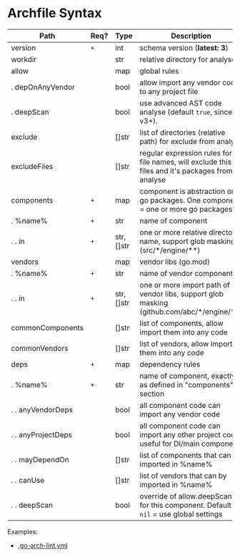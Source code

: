 # Archfile Syntax

| Path               | Req? | Type       | Description                                                                                     |
|--------------------|------|------------|-------------------------------------------------------------------------------------------------|
| version            | `+`  | int        | schema version (__latest: 3__)                                                                  |
| workdir            |      | str        | relative directory for analyse                                                                  |
| allow              |      | map        | global rules                                                                                    |
| . depOnAnyVendor   |      | bool       | allow import any vendor code to any project file                                                |
| . deepScan         |      | bool       | use advanced AST code analyse (default `true`, since v3+).                                      |
| exclude            |      | []str      | list of directories (relative path) for exclude from analyse                                    |
| excludeFiles       |      | []str      | regular expression rules for file names, will exclude this files and it's packages from analyse |
| components         | `+`  | map        | component is abstraction on go packages. One component = one or more go packages                |
| . %name%           | `+`  | str        | name of component                                                                               |
| . . in             | `+`  | str, []str | one or more relative directory name, support glob masking (src/\*/engine/\*\*)                  |
| vendors            |      | map        | vendor libs (go.mod)                                                                            |
| . %name%           | `+`  | str        | name of vendor component                                                                        |
| . . in             | `+`  | str, []str | one or more import path of vendor libs, support glob masking (github.com/abc/\*/engine/\*\*)    |
| commonComponents   |      | []str      | list of components, allow import them into any code                                             |
| commonVendors      |      | []str      | list of vendors, allow import them into any code                                                |
| deps               | `+`  | map        | dependency rules                                                                                |
| . %name%           | `+`  | str        | name of component, exactly as defined in "components" section                                   |
| . . anyVendorDeps  |      | bool       | all component code can import any vendor code                                                   |
| . . anyProjectDeps |      | bool       | all component code can import any other project code, useful for DI/main component              |
| . . mayDependOn    |      | []str      | list of components that can by imported in %name%                                               |
| . . canUse         |      | []str      | list of vendors that can by imported in %name%                                                  |
| . . deepScan       |      | bool       | override of allow.deepScan for this component. Default `nil` = use global settings              |

Examples:
- [.go-arch-lint.yml](../../.go-arch-lint.yml)